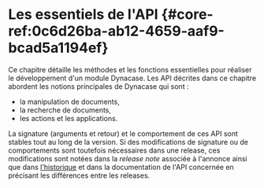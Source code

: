 # Les essentiels de l'API {#core-ref:0c6d26ba-ab12-4659-aaf9-bcad5a1194ef}

Ce chapitre détaille les méthodes et les fonctions essentielles pour réaliser le
développement d'un module Dynacase. Les API décrites dans ce chapitre abordent
les notions principales de Dynacase qui sont :

* la manipulation de documents,
* la recherche de documents,
* les actions et les applications.

La signature (arguments et retour) et le comportement de ces API sont stables
tout au long de la version. Si des modifications de signature ou de
comportements sont toutefois nécessaires dans une release, ces modifications
sont notées dans la *release note* associée à l'annonce ainsi que dans
[l'historique][historique] et dans la documentation de l'API concernée en
précisant les différences entre les releases.

<!-- link -->
[historique]:   #core-ref:e4cf4232-38e7-4673-afd1-5730c1a95c48
